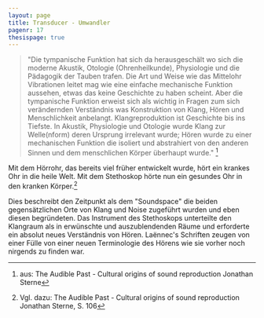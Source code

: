```yaml
---
layout: page
title: Transducer - Umwandler
pagenr: 17
thesispage: true
---
```


>"Die tympanische Funktion hat sich da herausgeschält wo sich die moderne Akustik, Otologie (Ohrenheilkunde), Physiologie und die Pädagogik der Tauben trafen.  Die Art und Weise wie das Mittelohr Vibrationen leitet mag wie eine einfache mechanische Funktion aussehen, etwas das keine Geschichte zu haben scheint. Aber die tympanische Funktion erweist sich als wichtig in Fragen zum sich verändernden Verständnis was Konstruktion von Klang, Hören und Menschlichkeit anbelangt. Klangreproduktion ist Geschichte bis ins Tiefste. In Akustik, Physiologie und Otologie wurde Klang zur Welle(nform) deren Ursprung irrelevant wurde; Hören wurde zu einer mechanischen Funktion die isoliert und abstrahiert von den anderen Sinnen und dem menschlichen Körper überhaupt wurde." [^11]

Mit dem Hörrohr, das bereits viel früher entwickelt wurde, hört ein krankes Ohr in die heile Welt. Mit dem Stethoskop hörte nun ein gesundes Ohr in den kranken Körper.[^12]

Dies beschreibt den Zeitpunkt als dem "Soundspace" die beiden gegensätzlichen Orte von Klang und Noise zugeführt wurden und eben diesen begründeten. Das Instrument des Stethoskops unterteilte den Klangraum als in erwünschte und auszublendenden Räume und erforderte ein absolut neues Verständnis von Hören. Laënnec's Schriften zeugen von einer Fülle von einer neuen Terminologie des Hörens wie sie vorher noch nirgends zu finden war.

[^11]:
      aus: The Audible Past - Cultural origins of sound reproduction Jonathan Sterne

[^12]:
      Vgl. dazu: The Audible Past - Cultural origins of sound reproduction Jonathan Sterne, S. 106
